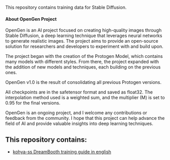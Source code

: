 This repository contains training data for Stable Diffusion.

#### About OpenGen Project

OpenGen is an AI project focused on creating high-quality images through Stable Diffusion, a deep learning technique that leverages neural networks to generate realistic images. The project aims to provide an open-source solution for researchers and developers to experiment with and build upon.

The project began with the creation of the Protogen Model, which contains many models with different styles. From there, the project expanded with the addition of new models and techniques, each building on the previous ones.

OpenGen v1.0 is the result of consolidating all previous Protogen versions.

All checkpoints are in the safetensor format and saved as float32. The interpolation method used is a weighted sum, and the multiplier (M) is set to 0.95 for the final versions.

OpenGen is an ongoing project, and I welcome any contributions or feedback from the community. I hope that this project can help advance the field of AI and provide valuable insights into deep learning techniques.

## This repository contains:

* [kohya-ss DreamBooth training guide in english](./docs/fine_tune_README.md)
